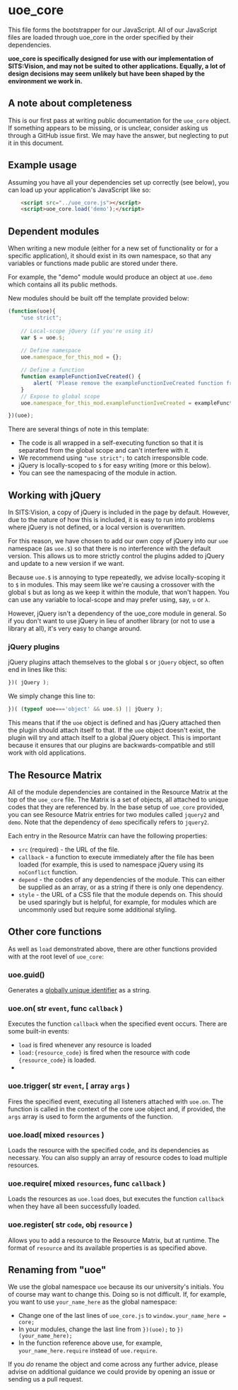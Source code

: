 # uoe_core
This file forms the  bootstrapper for our JavaScript. All of our JavaScript files are loaded through uoe_core in the order specified by their dependencies.

**uoe_core is specifically designed for use with our implementation of SITS:Vision, and may not be suited to other applications. Equally, a lot of design decisions may seem unlikely but have been shaped by the environment we work in.**

## A note about completeness
This is our first pass at writing public documentation for the `uoe_core` object. If something appears to be missing, or is unclear, consider asking us through a GitHub issue first. We may have the answer, but neglecting to put it in this document.

## Example usage
Assuming you have all your dependencies set up correctly (see below), you can load up your application's JavaScript like so:
```html
    <script src="../uoe_core.js"></script>
    <script>uoe_core.load('demo');</script>
```

## Dependent modules

When writing a new module (either for a new set of functionality or for a specific application), it should exist in its own namespace, so that any variables or functions made public are stored under there.

For example, the "demo" module would produce an object at `uoe.demo` which contains all its public methods.

New modules should be built off the template provided below:
```javascript
(function(uoe){
    "use strict";
 
    // Local-scope jQuery (if you're using it)
    var $ = uoe.$;
 
    // Define namespace
    uoe.namespace_for_this_mod = {};

    // Define a function
    function exampleFunctionIveCreated() {
        alert( 'Please remove the exampleFunctionIveCreated function from your module.' );
    }
    // Expose to global scope
    uoe.namespace_for_this_mod.exampleFunctionIveCreated = exampleFunctionIveCreated;

})(uoe); 
```

There are several things of note in this template:

 - The code is all wrapped in a self-executing function so that it is separated from the global scope and can't interfere with it.
 - We recommend using `"use strict";` to catch irresponsible code.
 - jQuery is locally-scoped to `$` for easy writing (more or this below).
 - You can see the namespacing of the module in action.

## Working with jQuery

In SITS:Vision, a copy of jQuery is included in the page by default. However, due to the nature of how this is included, it is easy to run into problems where jQuery is not defined, or a local version is overwritten.

For this reason, we have chosen to add our own copy of jQuery into our `uoe` namespace (as `uoe.$`) so that there is no interference with the default version. This allows us to more strictly control the plugins added to jQuery and update to a new version if we want.

Because `uoe.$` is annoying to type repeatedly, we advise locally-scoping it to `$` in modules. This may seem like we're causing a crossover with the global `$` but as long as we keep it within the module, that won't happen. You can use any variable to local-scope and may prefer using, say, `u` or `λ`.

However, jQuery isn't a dependency of the uoe_core module in general. So if you don't want to use jQuery in lieu of another library (or not to use a library at all), it's very easy to change around.

### jQuery plugins
jQuery plugins attach themselves to the global `$` or `jQuery` object, so often end in lines like this:
```javascript
})( jQuery );
```
We simply change this line to:
```javascript
})( (typeof uoe==='object' && uoe.$) || jQuery );
```
This means that if the `uoe` object is defined and has jQuery attached then the plugin should attach itself to that. If the `uoe` object doesn't exist, the plugin will try and attach itself to a global jQuery object. This is important because it ensures that our plugins are backwards-compatible and still work with old applications.

## The Resource Matrix
All of the module dependencies are contained in the Resource Matrix at the top of the `uoe_core` file. The Matrix is a set of objects, all attached to unique codes that they are referenced by. In the base setup of `uoe_core` provided, you can see Resource Matrix entries for two modules called `jquery2` and `demo`. Note that the dependency of `demo` specifically refers to `jquery2`.

Each entry in the Resource Matrix can have the following properties:

 - `src` (required) - the URL of the file.
 - `callback` - a function to execute immediately after the file has been loaded (for example, this is used to namespace jQuery using its `noConflict` function.
 - `depend` - the codes of any dependencies of the module. This can either be supplied as an array, or as a string if there is only one dependency.
 - `style` - the URL of a CSS file that the module depends on. This should be used sparingly but is helpful, for example, for modules which are uncommonly used but require some additional styling.

## Other core functions
As well as `load` demonstrated above, there are other functions provided with at the root level of `uoe_core`:

### uoe.guid()
Generates a [globally unique identifier](https://en.wikipedia.org/wiki/Globally_unique_identifier) as a string.

### uoe.on( str `event`, func `callback` )
Executes the function `callback` when the specified event occurs. There are some built-in events:
 - `load` is fired whenever any resource is loaded
 - `load:{resource_code}` is fired when the resource with code `{resource_code}` is loaded.
 - 
### uoe.trigger( str `event`, [ array `args` )
Fires the specified event, executing all listeners attached with `uoe.on`. The function is called in the context of the core uoe object and, if provided, the `args` array is used to form the arguments of the function.

### uoe.load( mixed `resources` )
Loads the resource with the specified code, and its dependencies as necessary. You can also supply an array of resource codes to load multiple resources.

### uoe.require( mixed `resources`, func `callback` )
Loads the resources as `uoe.load` does, but executes the function `callback` when they have all been successfully loaded.

### uoe.register( str `code`, obj `resource` )
Allows you to add a resource to the Resource Matrix, but at runtime. The format of `resource` and its available properties is as specified above.

## Renaming from "uoe"
We use the global namespace `uoe` because its our university's initials. You of course may want to change this. Doing so is not difficult. If, for example, you want to use `your_name_here` as the global namespace:

 - Change one of the last lines of `uoe_core.js` to `window.your_name_here = core;`
 - In your modules, change the last line from `})(uoe);` to `})(your_name_here);`
 - In the function reference above use, for example, `your_name_here.require` instead of `uoe.require`.

If you *do* rename the object and come across any further advice, please advise on additional guidance we could provide by opening an issue or sending us a pull request.